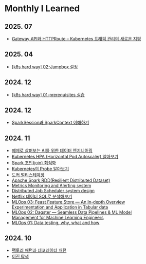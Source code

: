 # Monthly I Learned
## 2025. 07
- [Gateway API와 HTTPRoute – Kubernetes 트래픽 관리의 새로운 지평](https://jang-hs.github.io/TIL/mlops/250725-gateway-httproute.html)
## 2025. 04
- [[k8s hard way] 02-Jumpbox 설정](https://jang-hs.github.io/TIL/mlops/250415-k8s-hard-way-02.html)
## 2024. 12
- [[k8s hard way] 01-prerequisites 실습](https://jang-hs.github.io/TIL/mlops/250414-k8s-hard-way-01.html)
## 2024. 12
- [SparkSession과 SparkContext 이해하기](https://jang-hs.github.io/TIL/data-engineer/241204-spark-session-context.html)
## 2024. 11
- [예제로 살펴보는 AI를 위한 데이터 엔지니어링](https://jang-hs.github.io/TIL/data-engineer/241130-data-engnierring-for-ai-example.html)
- [Kubernetes HPA (Horizontal Pod Autoscaler) 알아보기](https://jang-hs.github.io/TIL/mlops/241127-devops-k8s-hpa.html)
- [Spark 조인(join) 최적화](https://jang-hs.github.io/TIL/data-engineer/241126-spark-join.html)
- [Kubernetes의 Probe 알아보기](https://jang-hs.github.io/TIL/mlops/241125-devops-k8s-probe.html)
- [도커 멀티스테이징](https://jang-hs.github.io/TIL/mlops/241124-docker-multistage.html)
- [Apache Spark RDD(Resilient Distributed Dataset)](https://jang-hs.github.io/TIL/data-engineer/241122-spark-rdd.html)
- [Metrics Monitoring and Alerting system](https://jang-hs.github.io/TIL/mlops/241120-devops-metric-monitoring-alert.html)
- [Distributed Job Scheduler system design](https://jang-hs.github.io/TIL/design-pattern/241114-distributed-job-scheduler-system.html)
- [Netflix 데이터 SQL로 분석해보기](https://jang-hs.github.io/TIL/sql/241113-sql-netflix.html)
- [MLOps 03: Feast Feature Store — An In-depth Overview Experimentation and Application in Tabular data](https://jang-hs.github.io/TIL/mlops/241111-mlops-featurestore.html)
- [MLOps 02: Dagster — Seamless Data Pipelines & ML Model Management for Machine Learning Engineers](https://jang-hs.github.io/TIL/mlops/241110-mlops-dagstar.html)
- [MLOps 01: Data testing, why, what and how](https://jang-hs.github.io/TIL/mlops/241109-mlops-data-testing.html)
## 2024. 10
- [팩토리 패턴과 데코레이터 패턴](https://jang-hs.github.io/TIL/design-pattern/241030-factory-decorator-pattern.html)
- [이진 탐색](https://jang-hs.github.io/TIL/algorithm/241009-binary-search.html)
